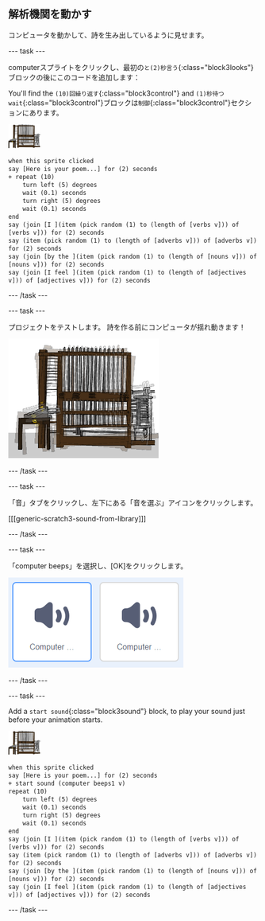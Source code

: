 ## 解析機関を動かす

コンピュータを動かして、詩を生み出しているように見せます。

\--- task \---

computerスプライトをクリックし、最初の`と(2)秒言う`{:class="block3looks"}ブロックの後にこのコードを追加します：

You'll find the `(10)回繰り返す`{:class="block3control"} and `(1)秒待つwait`{:class="block3control"}ブロックは`制御`{:class="block3control"}セクションにあります。

![computer スプライト](images/computer-sprite.png)

```blocks3
when this sprite clicked
say [Here is your poem...] for (2) seconds
+ repeat (10)
    turn left (5) degrees
    wait (0.1) seconds
    turn right (5) degrees
    wait (0.1) seconds  
end
say (join [I ](item (pick random (1) to (length of [verbs v])) of [verbs v])) for (2) seconds
say (item (pick random (1) to (length of [adverbs v])) of [adverbs v]) for (2) seconds
say (join [by the ](item (pick random (1) to (length of [nouns v])) of [nouns v])) for (2) seconds
say (join [I feel ](item (pick random (1) to (length of [adjectives v])) of [adjectives v])) for (2) seconds
```

\--- /task \---

\--- task \---

プロジェクトをテストします。 詩を作る前にコンピュータが揺れ動きます！

![前後に揺れているcomputerスプライト](images/poetry-animate-test.png)

\--- /task \---

\--- task \---

「音」タブをクリックし、左下にある「音を選ぶ」アイコンをクリックします。

[[[generic-scratch3-sound-from-library]]]

\--- /task \---

\--- task \---

「computer beeps」を選択し、[OK]をクリックします。

![音のライブラリの中のcomputer beeps 1と2](images/poetry-beeps.png)

\--- /task \---

\--- task \---

Add a `start sound`{:class="block3sound"} block, to play your sound just before your animation starts.

![computer sprite](images/computer-sprite.png)

```blocks3
when this sprite clicked
say [Here is your poem...] for (2) seconds
+ start sound (computer beeps1 v)
repeat (10)
    turn left (5) degrees
    wait (0.1) seconds
    turn right (5) degrees
    wait (0.1) seconds  
end
say (join [I ](item (pick random (1) to (length of [verbs v])) of [verbs v])) for (2) seconds
say (item (pick random (1) to (length of [adverbs v])) of [adverbs v]) for (2) seconds
say (join [by the ](item (pick random (1) to (length of [nouns v])) of [nouns v])) for (2) seconds
say (join [I feel ](item (pick random (1) to (length of [adjectives v])) of [adjectives v])) for (2) seconds
```

\--- /task \---